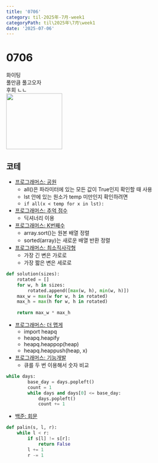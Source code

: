 ```yaml
---
title: '0706'
category: til-2025年-7月-week1
categoryPath: til\2025年\7月\week1
date: '2025-07-06'
---
```

# 0706  
화이팅  
풀만큼 풀고오자  
후회 ㄴㄴ  
<img src="https://i.pinimg.com/736x/ae/54/8b/ae548b2de79715e9321dd66da46b9d59.jpg" width="150">  

## 코테  
- [프로그래머스: 공원](https://school.programmers.co.kr/learn/courses/30/lessons/340198?language=python3)  
	- all()은 파라미터에 있는 모든 값이 True인지 확인할 때 사용  
	- lst 안에 있는 원소가 temp 미만인지 확인하려면  
	- `if all(x < temp for x in lst):`  
- [프로그래머스: 추억 점수](https://school.programmers.co.kr/learn/courses/30/lessons/176963)  
	- 딕셔너리 이용  
- [프로그래머스: K번째수](https://school.programmers.co.kr/learn/courses/30/lessons/42748)  
	- array.sort()는 원본 배열 정렬  
	- sorted(array)는 새로운 배열 반환 정렬  
- [프로그래머스: 최소직사각형](https://school.programmers.co.kr/learn/courses/30/lessons/86491)  
	- 가장 긴 변은 가로로  
	- 가장 짧은 변은 세로로  
```python  
def solution(sizes):  
    rotated = []  
    for w, h in sizes:  
        rotated.append([max(w, h), min(w, h)])  
    max_w = max(w for w, h in rotated)  
    max_h = max(h for w, h in rotated)  
      
    return max_w * max_h  
```  
- [프로그래머스: 더 맵게](https://school.programmers.co.kr/learn/courses/30/lessons/42626)  
	- import heapq  
	- heapq.heapify  
	- heapq.heappop(heap)  
	- heapq.heappush(heap, x)  
- [프로그래머스: 기능개발](https://school.programmers.co.kr/learn/courses/30/lessons/42586)  
	- 큐를 두 번 이용해서 숫자 비교  
```python  
while days:  
        base_day = days.popleft()  
        count = 1  
        while days and days[0] <= base_day:  
            days.popleft()  
            count += 1  
```  
- [백준: 회문](https://www.acmicpc.net/problem/17609)  
```python  
def palin(s, l, r):  
    while l < r:  
        if s[l] != s[r]:  
            return False  
        l += 1  
        r -= 1  
```
